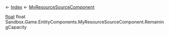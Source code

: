 ← [Index](Api-Index) ← [MyResourceSourceComponent](Sandbox.Game.EntityComponents.MyResourceSourceComponent)

[float](System.Single) float Sandbox.Game.EntityComponents.MyResourceSourceComponent.RemainingCapacity